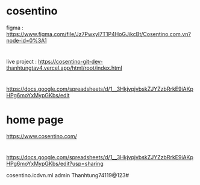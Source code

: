 # cosentino
figma : https://www.figma.com/file/Jz7PwxyI7T1P4HoGJikcBt/Cosentino.com.vn?node-id=0%3A1
#
live project : https://cosentino-git-dev-thanhtungtav4.vercel.app/html/root/index.html
#
https://docs.google.com/spreadsheets/d/1__3HkjvpjvbskZJYZzbRrkE9iAKpHPg6moYxMypGKbs/edit
# home page
https://www.cosentino.com/
#
https://docs.google.com/spreadsheets/d/1__3HkjvpjvbskZJYZzbRrkE9iAKpHPg6moYxMypGKbs/edit?usp=sharing

cosentino.icdvn.ml
admin
Thanhtung74119@123#

